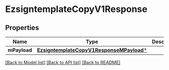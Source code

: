 # EzsigntemplateCopyV1Response

## Properties
Name | Type | Description | Notes
------------ | ------------- | ------------- | -------------
**mPayload** | [**EzsigntemplateCopyV1ResponseMPayload***](EzsigntemplateCopyV1ResponseMPayload.md) |  | 

[[Back to Model list]](../README.md#documentation-for-models) [[Back to API list]](../README.md#documentation-for-api-endpoints) [[Back to README]](../README.md)


